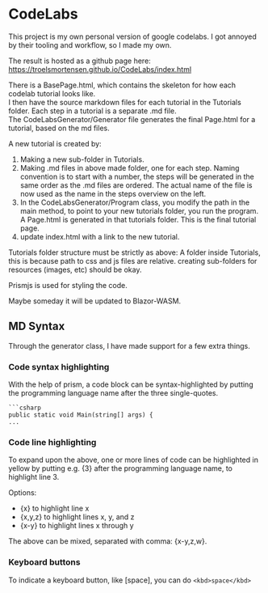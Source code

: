 # CodeLabs

This project is my own personal version of google codelabs. I got annoyed by their tooling and workflow, so I made my own.

The result is hosted as a github page here: https://troelsmortensen.github.io/CodeLabs/index.html

There is a BasePage.html, which contains the skeleton for how each codelab tutorial looks like.  
I then have the source markdown files for each tutorial in the Tutorials folder. Each step in a tutorial is a separate .md file.  
The CodeLabsGenerator/Generator file generates the final Page.html for a tutorial, based on the md files. 

A new tutorial is created by:
1) Making a new sub-folder in Tutorials.
2) Making .md files in above made folder, one for each step. Naming convention is to start with a number, the steps will be generated in the same order as the .md files are ordered. The actual name of the file is now used as the name in the steps overview on the left.
3) In the CodeLabsGenerator/Program class, you modify the path in the main method, to point to your new tutorials folder, you run the program. A Page.html is generated in that tutorials folder. This is the final tutorial page.
4) update index.html with a link to the new tutorial.

Tutorials folder structure must be strictly as above: A folder inside Tutorials, this is because path to css and js files are relative. creating sub-folders for resources (images, etc) should be okay.

Prismjs is used for styling the code.

Maybe someday it will be updated to Blazor-WASM.

## MD Syntax
Through the generator class, I have made support for a few extra things.

### Code syntax highlighting
With the help of prism, a code block can be syntax-highlighted by putting the programming language name after the three single-quotes.
```
```csharp
public static void Main(string[] args) {
...
```
### Code line highlighting
To expand upon the above, one or more lines of code can be highlighted in yellow by putting e.g. {3} after the programming language name, to highlight line 3.

Options:
* {x} to highlight line x
* {x,y,z} to highlight lines x, y, and z
* {x-y} to highlight lines x through y

The above can be mixed, separated with comma: {x-y,z,w}.

### Keyboard buttons
To indicate a keyboard button, like [space], you can do 
`<kbd>space</kbd>`
